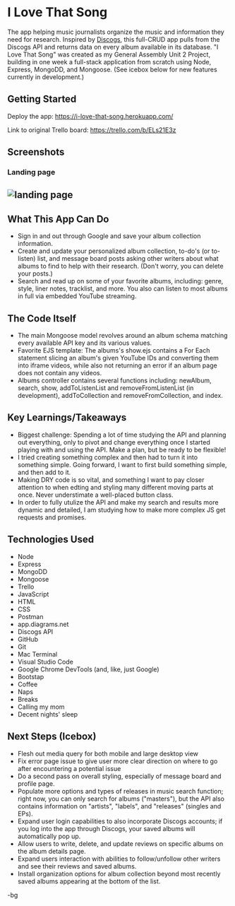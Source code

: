 # I Love That Song

The app helping music journalists organize the music and information they need for research. Inspired by [Discogs](https://www.discogs.com/), this full-CRUD app pulls from the Discogs API and returns data on every album available in its database. "I Love That Song" was created as my General Assembly Unit 2 Project, building in one week a full-stack application from scratch using Node, Express, MongoDD, and Mongoose. (See icebox below for new features currently in development.)

## Getting Started

Deploy the app: https://i-love-that-song.herokuapp.com/

Link to original Trello board: https://trello.com/b/ELs21E3z

## Screenshots

### Landing page
![landing page](imgur)
--
###

## What This App Can Do

- Sign in and out through Google and save your album collection information.
- Create and update your personalized album collection, to-do's (or to-listen) list, and message board posts asking other writers about what albums to find to help with their research. (Don't worry, you can delete your posts.)
- Search and read up on some of your favorite albums, including: genre, style, liner notes, tracklist, and more. You also can listen to most albums in full via embedded YouTube streaming.

## The Code Itself

- The main Mongoose model revolves around an album schema matching every available API key and its various values.
- Favorite EJS template: The albums's show.ejs contains a For Each statement slicing an album's given YouTube IDs and converting them into iframe videos, while also not returning an error if an album page does not contain any videos.
- Albums controller contains several functions including: newAlbum, search, show, addToListenList and removeFromListenList (in development), addToCollection and removeFromCollection, and index.

## Key Learnings/Takeaways

- Biggest challenge: Spending a lot of time studying the API and planning out everything, only to pivot and change everything once I started playing with and using the API. Make a plan, but be ready to be flexible!
- I tried creating something complex and then had to turn it into something simple. Going forward, I want to first build something simple, and then add to it.
- Making DRY code is so vital, and something I want to pay closer attention to when edting and styling many different moving parts at once. Never understimate a well-placed button class.
- In order to fully utulize the API and make my search and results more dynamic and detailed, I am studying how to make more complex JS get requests and promises.

## Technologies Used

* Node
* Express
* MongoDD
* Mongoose
* Trello
* JavaScript  
* HTML  
* CSS  
* Postman  
* app.diagrams.net  
* Discogs API
* GitHub  
* Git  
* Mac Terminal  
* Visual Studio Code  
* Google Chrome DevTools (and, like, just Google)  
* Bootstap  
* Coffee  
* Naps  
* Breaks  
* Calling my mom  
* Decent nights' sleep 

## Next Steps (Icebox)

- Flesh out media query for both mobile and large desktop view
- Fix error page issue to give user more clear direction on where to go after encountering a potential issue
- Do a second pass on overall styling, especially of message board and profile page.
- Populate more options and types of releases in music search function; right now, you can only search for albums ("masters"), but the API also contains information on "artists", "labels", and "releases" (singles and EPs).
- Expand user login capabilities to also incorporate Discogs accounts; if you log into the app through Discogs, your saved albums will automatically pop up.
- Allow users to write, delete, and update reviews on specific albums on the album details page.
- Expand users interaction with abilities to follow/unfollow other writers and see their reviews and saved albums.
- Install organization options for album collection beyond most recently saved albums appearing at the bottom of the list.

-bg
